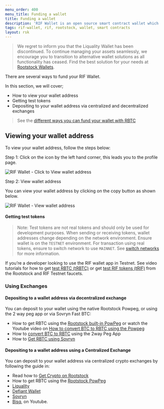 ```yaml
---
menu_order: 400
menu_title: Funding a wallet
title: Funding a wallet
description: 'RIF Wallet is an open source smart contract wallet which enables businesses to create and deploy fully customizable on-chain wallets'
tags: rif-wallet, rif, rootstock, wallet, smart contracts
layout: rsk
---
```


> We regret to inform you that the Liquality Wallet has been discontinued. To continue managing your assets seamlessly, we encourage you 
> to transition to alternative wallet solutions as all functionality has ceased. 
> Find the best solution for your needs at [Rootstock   Wallets](https://blog.rootstock.io/noticia/rootstock-wallets/).

There are several ways to fund your RIF Wallet.

In this section, we will cover;
* How to view your wallet address
* Getting test tokens
* Depositing to your wallet address via centralized and decentralized exchanges

> See the [different ways you can fund your wallet with RBTC](https://rootstock.io/rbtc/#get-rbtc)

## Viewing your wallet address

To view your wallet address, follow the steps below:

Step 1: Click on the icon by the left hand corner, this leads you to the profile page.

<div class="image-container">
    <img src="/assets/img/rif-wallet/5-user-guide-view-wallet-address.jpg"  title="RIF Wallet - Click to View wallet address"/>
</div>

Step 2: View wallet address

You can view your wallet address by clicking on the copy button as shown below.

<div class="image-container">
    <img src="/assets/img/rif-wallet/5a-user-guide-view-wallet-address.jpg"  title="RIF Wallet - View wallet address"/>
</div>

#### Getting test tokens

> Note: Test tokens are not real tokens and should only be used for development purposes. When sending or receiving tokens, wallet addresses change depending on the network environment. Ensure wallet is on the `TESTNET` environment. For transaction using real tokens, ensure to switch network  to use `MAINNET`. See [switch networks](/rif/wallet/user-guide/switch-networks/) for more information.

If you’re a developer looking to use the RIF wallet app in Testnet. See video tutorials for how to get [test RBTC (tRBTC)](https://youtu.be/twfK8Rd5hak) or get [test RIF tokens (tRIF)](https://youtu.be/ttb8EOTWey8) from the Rootstock and RIF Testnet faucets.

### Using Exchanges

#### Depositing to a wallet address via decentralized exchange

You can deposit to your wallet using the native Rootstock Powpeg, or using the 2 way peg app or via Sovryn Fast BTC:

* How to get RBTC using the [Rootstock built-in PowPeg](/guides/get-crypto-on-rsk/powpeg-btc-rbtc/) or watch the Youtube video on [How to convert BTC to RBTC using the Powpeg](https://youtu.be/t4y6SXbGvWs)
* How to [convert BTC to RBTC](/guides/two-way-peg-app/pegin/) using the 2way Peg App
* How to [Get RBTC using Sovryn](https://www.youtube.com/watch?v=8ds2_9hzZYM&ab_channel=Rootstock)

#### Depositing to a wallet address using a Centralized Exchange

You can deposit to your wallet address via centralized crypto exchanges by following the guide in:

* Read how to [Get Crypto on Rootstock](/guides/get-crypto-on-rsk/) 
* How to get RBTC using the [Rootstock PowPeg](https://youtu.be/zNzSmkJmdU8) 
* [Liquality](https://youtu.be/qD1lODbCBqE)
* [Defiant Wallet](https://youtu.be/ptYfTMMA6DM)
* [Sovryn](https://youtu.be/8ds2_9hzZYM)
* [Bisq](https://youtu.be/EfNZIuK2I98), on Youtube.